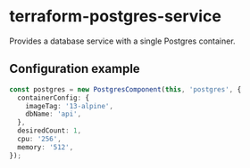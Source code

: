 # terraform-postgres-service

Provides a database service with a single Postgres container.

## Configuration example

```typescript
const postgres = new PostgresComponent(this, 'postgres', {
  containerConfig: {
    imageTag: '13-alpine',
    dbName: 'api',
  },
  desiredCount: 1,
  cpu: '256',
  memory: '512',
});
```
